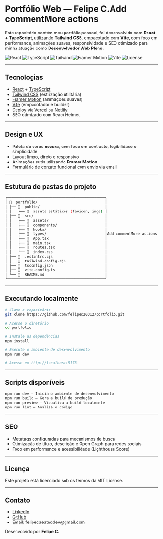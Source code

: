 # Portfólio Web — Felipe C.Add commentMore actions

Este repositório contém meu portfólio pessoal, foi desenvolvido com **React + TypeScript**, utilizando **Tailwind CSS**, empacotado com **Vite**, com foco em performance, animações suaves, responsividade e SEO otimizado para minha atuação como **Desenvolvedor Web Pleno**.

![React](https://img.shields.io/badge/React-18-blue)
![TypeScript](https://img.shields.io/badge/TypeScript-Strict-3178C6)
![Tailwind](https://img.shields.io/badge/Tailwind_CSS-Utility--First-38BDF8)
![Framer Motion](https://img.shields.io/badge/Framer--Motion-Animations-black)
![Vite](https://img.shields.io/badge/Vite-Fast%20Build-646CFF)
![License](https://img.shields.io/badge/license-MIT-green)

---

## Tecnologias

- [React](https://react.dev/) + [TypeScript](https://www.typescriptlang.org/)
- [Tailwind CSS](https://tailwindcss.com/) (estilização utilitária)
- [Framer Motion](https://www.framer.com/motion/) (animações suaves)
- [Vite](https://vitejs.dev/) (empacotador e builder)
- Deploy via [Vercel](https://vercel.com/) ou [Netlify](https://www.netlify.com/)
- SEO otimizado com React Helmet

---

## Design e UX

- Paleta de cores **escura**, com foco em contraste, legibilidade e simplicidade
- Layout limpo, direto e responsivo
- Animações sutis utilizando **Framer Motion**
- Formulário de contato funcional com envio via email

---

## Estutura de pastas do projeto

```bash
╭─────────────────────────────────────────────╮
│   portfolio/                               │
│ ├──   public/                              │
│ │   └──   assets estáticos (favicon, imgs) │
│ ├──   src/                                 │
│ │   ├──   assets/                          │
│ │   ├──   components/                      │
│ │   ├──   hooks/                           │
│ │   ├──   types/                           │Add commentMore actions
│ │   ├──   App.tsx                          │
│ │   ├── 󰡖  main.tsx                         │
│ │   ├──   routes.tsx                       │
│ │   └──   index.css                        │
│ ├──   .eslintrc.cjs                        │
│ ├──   tailwind.config.cjs                  │
│ ├──   tsconfig.json                        │
│ ├──   vite.config.ts                       │
│ └──   README.md                            │
╰─────────────────────────────────────────────╯
```

---

## Executando localmente

```bash
# Clone o repositório
git clone https://github.com/felipec20312/portfolio.git

# Acesse o diretório
cd portfolio

# Instale as dependências
npm install

# Execute o ambiente de desenvolvimento
npm run dev

# Acesse em http://localhost:5173


```

---

## Scripts disponíveis

```bash
npm run dev — Inicia o ambiente de desenvolvimento
npm run build — Gera a build de produção
npm run preview — Visualiza a build localmente
npm run lint — Analisa o código
```

---

## SEO

- Metatags configuradas para mecanismos de busca
- Otimização de título, descrição e Open Graph para redes sociais
- Foco em performance e acessibilidade (Lighthouse Score)

---

## Licença
Este projeto está licenciado sob os termos da MIT License.

---

## Contato
- [LinkedIn](https://linkedin.com/in/felipeC20312)
- [GitHub](https://github.com/felipeC20312)
- Email: felipecaeatnodev@gmail.com

Desenvolvido por **Felipe C.**

